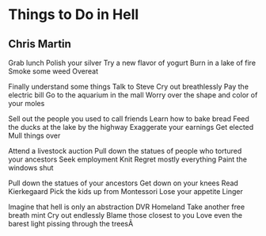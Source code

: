 # Things to Do in Hell
## Chris Martin
Grab lunch
Polish your silver
Try a new flavor of yogurt
Burn in a lake of fire
Smoke some weed
Overeat

Finally understand some things
Talk to Steve
Cry out breathlessly
Pay the electric bill
Go to the aquarium in the mall
Worry over the shape and color of your moles

Sell out the people you used to call friends
Learn how to bake bread
Feed the ducks at the lake by the highway
Exaggerate your earnings
Get elected
Mull things over

Attend a livestock auction
Pull down the statues of people who tortured your ancestors
Seek employment
Knit
Regret mostly everything
Paint the windows shut

Pull down the statues of your ancestors
Get down on your knees
Read Kierkegaard
Pick the kids up from Montessori
Lose your appetite
Linger

Imagine that hell is only an abstraction
DVR Homeland
Take another free breath mint
Cry out endlessly
Blame those closest to you
Love even the barest light pissing through the treesÂ